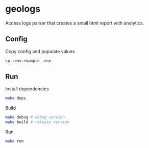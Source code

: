 # geologs

Access logs parser that creates a small html report with analytics.

## Config

Copy config and populate values
```sh
cp .env.example .env
```

## Run

Install dependencies
```sh
make deps
```

Build
```sh
make debug # debug version
make build # release version
```

Run
```sh
make run
```
